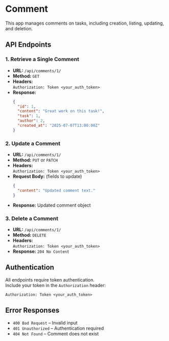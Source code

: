 # Comment

This app manages comments on tasks, including creation, listing, updating, and deletion.

## API Endpoints

### 1. Retrieve a Single Comment

- **URL:** `/api/comments/1/`
- **Method:** `GET`
- **Headers:**  
  `Authorization: Token <your_auth_token>`
- **Response:**
    ```json
    {
      "id": 1,
      "content": "Great work on this task!",
      "task": 1,
      "author": 2,
      "created_at": "2025-07-07T13:00:00Z"
    }
    ```

### 2. Update a Comment

- **URL:** `/api/comments/1/`
- **Method:** `PUT` or `PATCH`
- **Headers:**  
  `Authorization: Token <your_auth_token>`
- **Request Body:** (fields to update)
    ```json
    {
      "content": "Updated comment text."
    }
    ```
- **Response:** Updated comment object

### 3. Delete a Comment

- **URL:** `/api/comments/1/`
- **Method:** `DELETE`
- **Headers:**  
  `Authorization: Token <your_auth_token>`
- **Response:** `204 No Content`

## Authentication

All endpoints require token authentication.  
Include your token in the `Authorization` header:

```
Authorization: Token <your_auth_token>
```

## Error Responses

- `400 Bad Request` – Invalid input
- `401 Unauthorized` – Authentication required
- `404 Not Found` – Comment does not exist